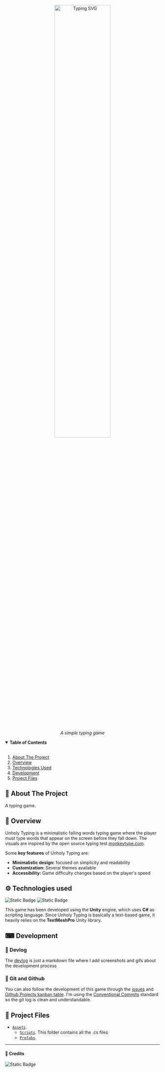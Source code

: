 ﻿<div align="center">

<!-- img src="media/ph_logo.png" width=200/ -->


<img src="https://readme-typing-svg.demolab.com?font=Roboto+Mono&weight=500&size=30&pause=1000&color=E2B714&background=37373700&center=true&vCenter=true&repeat=false&random=true&height=80&lines=Unholy+%E2%9B%A7+Typing" alt="Typing SVG" width="60%" />

_A simple typing game_

</div>



<details open="open">
  <summary><b>Table of Contents</b></summary>

<br>

1. [About The Project](#-about-the-project)
2. [Overview](#-overview)
3. [Technologies Used](#%EF%B8%8F-technologies-used)
4. [Development](#-development)
5. [Project Files](#-project-files)
  
</details>

## 📜 About The Project

A typing game.

## 🎨 Overview

Unholy Typing is a minimalistic falling words typing game where the player must type words that appear on the screen before they fall down. The visuals are inspired by the open source typing test [monkeytype.com][monkeytype-gh].

Some **key features** of Unholy Typing are:

- **Minimalistic design:** focused on simplicity and readability
- **Customization:** Several themes available
- **Accessibility:** Game difficulty changes based on the player's speed

## ⚙️ Technologies used

![Static Badge](https://img.shields.io/badge/Unity-100000?style=flat&logo=unity) 
![Static Badge](https://img.shields.io/badge/C%23-239120?style=flat&logo=c-sharp&logoColor=white)

This game has been developed using the **Unity** engine, which uses **C#** as scripting language. Since Unholy Typing is basically a text-based game, it heavily relies on the **TextMeshPro** Unity library. 

## ⌨ Development

### 📅 Devlog

The [devlog](./devlog.md) is just a markdown file where I add screenshots and gifs about the development process

### 🐙 Git and Github

You can also follow the development of this game through the [issues][gh-issues] and [Github Projects kanban table][gh-projects].
I'm using the [Conventional Commits][conventional-commits] standard so the git log is clean and understandable.

## 💾 Project Files

- [`Assets`](./Assets/). 
    - [`Scripts`](./Assets/Scripts/). This folder contains all the .cs files
    - [`Prefabs`](./Assets/Prefabs/). 


---

#### 🖤 Credits

![Static Badge](https://img.shields.io/badge/Made_without_🧠_by-Martina_Victoria-pink)


[gh-issues]: https://github.com/CakeNeka/Unholy-Typing/issues
[gh-projects]: https://github.com/users/CakeNeka/projects/5/views/1
[conventional-commits]: https://www.conventionalcommits.org/en/v1.0.0/
[monkeytype-gh]: https://github.com/monkeytypegame/monkeytype
[keyboard-icon]: https://fonts.google.com/icons?selected=Material+Symbols+Outlined:keyboard_alt:FILL@0;wght@400;GRAD@0;opsz@48&icon.query=keyboard&icon.size=512&icon.color=%23e2b714